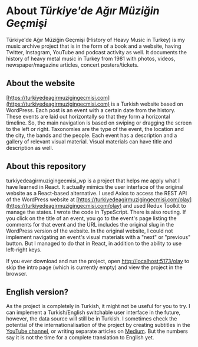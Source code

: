 # About *Türkiye'de Ağır Müziğin Geçmişi*

Türkiye'de Ağır Müziğin Geçmişi (History of Heavy Music in Turkey) is my music archive project that is in the form of a book and a website, having Twitter, Instagram, YouTube and podcast activity as well. It documents the history of heavy metal music in Turkey from 1981 with photos, videos, newspaper/magazine articles, concert posters/tickets.

## About the website

[https://turkiyedeagirmuzigingecmisi.com](https://turkiyedeagirmuzigingecmisi.com) is a Turkish website based on WordPress. Each post is an event with a certain date from the history. These events are laid out horizontally so that they form a horizontal timeline. So, the main navigation is based on swiping or dragging the screen to the left or right. Taxonomies are the type of the event, the location and the city, the bands and the people. Each event has a description and a gallery of relevant visual material. Visual materials can have title and description as well.

## About this repository

turkiyedeagirmuzigingecmisi_wp is a project that helps me apply what I have learned in React. It actually mimics the user interface of the original website as a React-based alternative. I used Axios to access the REST API of the WordPress website at [https://turkiyedeagirmuzigingecmisi.com/olay](https://turkiyedeagirmuzigingecmisi.com/olay) and used Redux Toolkit to manage the states. I wrote the code in TypeScript. There is also routing. If you click on the title of an event, you go to the event's page listing the comments for that event and the URL includes the original slug in the WordPress version of the website. In the original website, I could not implement navigating an event's visual materials with a "next" or "previous" button. But I managed to do that in React, in addition to the ability to use left-right keys. 

If you ever download and run the project, open [http://localhost:5173/olay](http://localhost:5173/olay) to skip the intro page (which is currently empty) and view the project in the browser.

## English version?

As the project is completely in Turkish, it might not be useful for you to try. I can implement a Turkish/English switchable user interface in the future, however, the data source will still be in Turkish. I sometimes check the potential of the internationalisation of the project by creating subtitles in the [YouTube channel](https://youtu.be/BEg-LPCyzCM), or writing separate articles on [Medium](https://medium.com/@aademirci/history-of-heavy-music-in-turkey-live-at-moda-theatre-215a0ddb401b). But the numbers say it is not the time for a complete translation to English yet.
